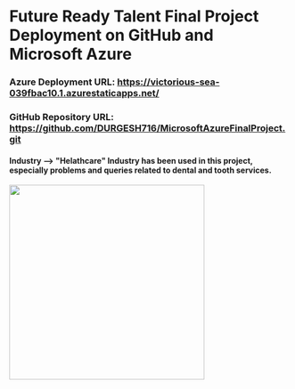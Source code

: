 # Future Ready Talent Final Project Deployment on GitHub and Microsoft Azure

### Azure Deployment URL: https://victorious-sea-039fbac10.1.azurestaticapps.net/
### GitHub Repository URL: https://github.com/DURGESH716/MicrosoftAzureFinalProject.git

#### Industry --> "Helathcare" Industry has been used in this project, especially problems and queries related to dental and tooth services. 
<p align="left"> <img src="https://www.stephens-scown.co.uk/app/uploads/2022/01/GettyImages-1307980200.jpg" height="350px" /> </p>
